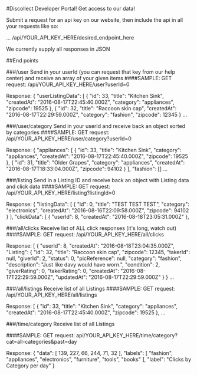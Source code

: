 #Discollect Developer Portal!
Get access to our data!

Submit a request for an api key on our website, then include the api in all your requests like so:

... /api/YOUR_API_KEY_HERE/desired_endpoint_here

We currently supply all responses in JSON

##End points

###/user
Send in your userId (you can request that key from our help center) and receive an array of your given items
####SAMPLE:
GET request:
/api/YOUR_API_KEY_HERE/user?userId=0

Response:
{
  "userListingData": [
    {
      "id": 33,
      "title": "Kitchen Sink",
      "createdAt": "2016-08-17T22:45:40.000Z",
      "category": "appliances",
      "zipcode": 19525
    },
    {
      "id": 32,
      "title": "Raccoon skin cap",
      "createdAt": "2016-08-17T22:29:59.000Z",
      "category": "fashion",
      "zipcode": 12345
    } ...


###/user/category
Send in your userId and receive back an object sorted by categories
####SAMPLE:
GET request:
/api/YOUR_API_KEY_HERE/user/category?userId=0

Response:
{
  "appliances": [
    {
      "id": 33,
      "title": "Kitchen Sink",
      "category": "appliances",
      "createdAt": "2016-08-17T22:45:40.000Z",
      "zipcode": 19525
    },
    {
      "id": 31,
      "title": "Older Grapes",
      "category": "appliances",
      "createdAt": "2016-08-17T18:33:04.000Z",
      "zipcode": 94102
    }
  ],
  "fashion": [] ...

###/listing
Send in a Listing ID and receive back an object with Listing data and click data
####SAMPLE:
GET request:
/api/YOUR_API_KEY_HERE/listing?listingId=0

Response:
{
  "listingData": [
    {
      "id": 0,
      "title": "TEST TEST TEST",
      "category": "electronics",
      "createdAt": "2016-08-16T22:09:58.000Z",
      "zipcode": 94102
    }
  ],
  "clickData": [
    {
      "userId": 8,
      "createdAt": "2016-08-18T23:05:31.000Z"
    },

###/all/clicks
Receive list of ALL click responses (it's long, watch out)
####SAMPLE:
GET request:
/api/YOUR_API_KEY_HERE/all/clicks

Response:
[
  {
    "userId": 8,
    "createdAt": "2016-08-18T23:04:35.000Z",
    "Listing": {
      "id": 32,
      "title": "Raccoon skin cap",
      "zipcode": 12345,
      "takerId": null,
      "giverId": 2,
      "status": 0,
      "picReference": null,
      "category": "fashion",
      "description": "Just like davy would have worn.",
      "condition": 2,
      "giverRating": 0,
      "takerRating": 0,
      "createdAt": "2016-08-17T22:29:59.000Z",
      "updatedAt": "2016-08-17T22:29:59.000Z"
    }
  } ...

###/all/listings
Receive list of all Listings
####SAMPLE:
GET request:
/api/YOUR_API_KEY_HERE/all/listings

Response:
[
  {
    "id": 33,
    "title": "Kitchen Sink",
    "category": "appliances",
    "createdAt": "2016-08-17T22:45:40.000Z",
    "zipcode": 19525
  }, ...

###/time/category
Receive list of all Listings

####SAMPLE:
GET request:
api/YOUR_API_KEY_HERE/time/category?cat=all-categories&past=day

Response:
{
  "data": [
    139,
    227,
    66,
    244,
    71,
    32
  ],
  "labels": [
    "fashion",
    "appliances",
    "electronics",
    "furniture",
    "tools",
    "books"
  ],
  "label": "Clicks by Category per day"
}
